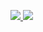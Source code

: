 <a href="https://portal.azure.com/#create/Microsoft.Template/uri/https%3A%2F%2Fraw.githubusercontent.com%2FMarielatr%2FVNetTest%2Fmaster%2FElevenVnet
" target="_blank">
   
 <img src="http://azuredeploy.net/deploybutton.png"/>
</a>


<a href="http://armviz.io/#/?load=https%3A%2F%2Fraw.githubusercontent.com%2FMarielatr%2FVNetTest%2Fmaster%2FREADME.md" target="_blank">
   
 <img src="http://armviz.io/visualizebutton.png"/>
</a>
